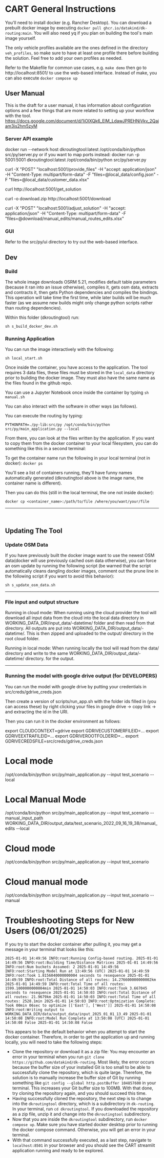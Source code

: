 
# CART General Instructions

You'll need to install docker (e.g. Rancher Desktop). You can download a prebuilt docker image by executing `docker pull ghcr.io/datakind/dk-routing:main`. You will also need yq if you plan on building the tool's main image yourself.

The only vehicle profiles available are the ones defined in the directory `veh_profiles`, so make sure to have at least one profile there before building the solution. Feel free to add your own profiles as needed.

Refer to the Makefile for common use cases, e.g.
`make demo`
then go to http://localhost:8501/ to use the web-based interface. Instead of make, you can also execute 
`docker compose up`

## User Manual
This is the draft for a user manual, it has information about configuration options and a few things that are more related to setting up your workflow with the tool.
https://docs.google.com/document/d/1iOlXQk6_ElM_LdawJPREHNjVkv_2Qajam3is2hm5zyM

### Server API example
docker run --network host dkroutingtool:latest /opt/conda/bin/python src/py/server.py
or if you want to map ports instead: 
docker run -p 5001:5001 dkroutingtool:latest /opt/conda/bin/python src/py/server.py

curl -X "POST" "localhost:5001/provide_files" -H "accept: application/json" -H "Content-Type: multipart/form-data" -F "files=@local_data/config.json" -F "files=@local_data/customer_data.xlsx"

curl http://localhost:5001/get_solution

curl -o download.zip http://localhost:5001/download

curl -X "POST" "localhost:5001/adjust_solution" -H "accept: application/json" -H "Content-Type: multipart/form-data" -F "files=@download/manual_edits/manual_routes_edits.xlsx"

### GUI

Refer to the src/py/ui directory to try out the web-based interface.

## Dev

### Build
The whole image downloads OSRM 5.21, modifies default table parameters (because it ran into an issue otherwise),
compiles it, gets osm data, extracts and contracts it, then gets Python dependencies and compiles the bindings. This operation will take time the first time, while later builds will be much faster (as we assume new builds might only change python scripts rather than routing dependencies).

Within this folder (dkroutingtool) run:

`sh s_build_docker_dev.sh`


### Running Application
You can run the image interactively with the following:

`sh local_start.sh`

Once inside the container,  you have access to the application. The tool requires 3 data files, these files must be stored in the `local_data` directory prior to building the docker image. They must also have the same name as the files found in the github repo.

You can use a Jupyter Notebook once inside the container by typing
`sh manual.sh`

You can also interact with the software in other ways (as follows).

You can execute the routing by typing:

`PYTHONPATH=./py-lib:src/py /opt/conda/bin/python src/py/main_application.py --local`

From there, you can look at the files written by the application. If you want to copy them from the docker container to your local filesystem, you can do something like this in a second terminal:

To get the container name run the following in your local terminal (not in docker):
`docker ps`

You'll see a list of containers running, they'll have funny names automatically generated (dkroutingtool above is the image name, the container name is different).

 Then you can do this (still in the local terminal, the one not inside docker):

`docker cp <container_name>:/path/to/file /where/you/want/your/file`

------------------------------------------------------------------------------------------

<br>

## Updating The Tool

### Update OSM Data
If you have previously built the docker image want to use the newest OSM data(docker will use previously cached osm
data otherwise), you can force an osm update by running the following script (be warned that the script automatically cleans dangling docker images, comment out the prune line in the following script if you want to avoid this behavior):

`sh s_update_osm_data.sh`
<br>

-----------------------------------------------------------
### File input and output structure

Running in cloud mode:
When running using the cloud provider the tool will download all input data from the cloud
into the local data directory in WORKING_DATA_DIR/input_data/<scenario>-datetime/ folder and
then read from that directory. All outputs are put into WORKING_DATA_DIR/output_data/<scenario>-datetime/.
This is then zipped and uploaded to the output/ directory in the root cloud folder.

Running in local mode:
When running locally the tool will read from the data/ directory and write to the same
WORKING_DATA_DIR/output_data/<scenario>-datetime/ directory. for the output.

------------------------------------------------------------------------------
### Running the model with google drive output (for DEVELOPERS)
You can run the model with google drive by putting your credentials in src/creds/gdrive_creds.json

Then create a version of scripts/run_app.sh with the folder ids filled in (you can access these) by right
clicking your files in google drive -> copy link -> and extracting the id in the URI.

Then you can run it in the docker environment as follows:

export CLOUDCONTEXT=gdrive
export GDRIVECUSTOMERFILEID=...
export GDRIVEEXTRAFILEID=...
export GDRIVEROOTFOLDERID=...
export GDRIVECREDSFILE=src/creds/gdrive_creds.json

# Local mode
/opt/conda/bin/python src/py/main_application.py --input test_scenario --local

# Local Manual Mode
/opt/conda/bin/python src/py/main_application.py --input test_scenario --manual_input_path WORKING_DATA_DIR/output_data/test_scenario_2022_09_16_19_38/manual_edits --local

# Cloud mode
/opt/conda/bin/python src/py/main_application.py --input test_scenario

# Cloud manual mode
/opt/conda/bin/python src/py/main_application.py --input test_scenario --manual

# Troubleshooting Steps for New Users (06/01/2025)
If you try to start the docker container after pulling it, you may get a message in your terminal that looks like this:

`2025-01-01 14:49:56 INFO:root:Running Config-based routing.
2025-01-01 14:49:56 INFO:root:Building Time/Distance Matrices
2025-01-01 14:49:56 INFO:root:Num buckets Assumed: 2
2025-01-01 14:49:56 INFO:root:Starting Model Run at 13:49:56 (UTC)
2025-01-01 14:49:59 INFO:root:Took 1.8156040000000004 seconds to resequence
2025-01-01 14:49:59 INFO:root:Total Distance of all routes: 14.276600000000002km
2025-01-01 14:49:59 INFO:root:Total Time of all routes: 1599.1000000000004min
2025-01-01 14:50:03 INFO:root:Took 3.667045 seconds to resequence
2025-01-01 14:50:03 INFO:root:Total Distance of all routes: 21.9679km
2025-01-01 14:50:03 INFO:root:Total Time of all routes: 2528.1min
2025-01-01 14:50:03 INFO:root:Optmization Complete: Took 00min 06sec to optimize [['East'], ['West']]
2025-01-01 14:50:08 INFO:root:Writing output to WORKING_DATA_DIR/data/output_data/input_2025_01_01_13_49
2025-01-01 14:50:08 INFO:root:Model Run Complete at 13:50:08 (UTC)
2025-01-01 14:50:08 False
2025-01-01 14:50:08 False`

This appears to be the default behavior when you attempt to start the docker container. Therefore, in order to get the application up and running locally, you will need to take the following steps:

- Clone the repository or download it as a zip file: You may encounter an error in your terminal when you run `git clone https://github.com/datakind/dk-routing`. Most likely, the error occurs because the buffer size of your installed Git is too small to be able to successfully clone the repository, which is quite large. Therefore, the solution is to manually increase the buffer size of Git by running something like `git config --global http.postBuffer 104857600` in your terminal. This increases your Git buffer size to 100MB. With that done, try cloning the repository again, and you should succeed this time. 
- Having successfully cloned the repository, the next step is to change into the `dkroutingtool` directory, which is a subdirectory in `dk-routing`. In your terminal, run `cd dkroutingtool`. If you downloaded the repository as a zip file, unzip it and change into the `dkroutingtool` subdirectory.
- Now that you are inside the `dkroutingtool` subdirectory, run `docker compose up`. Make sure you have started docker desktop prior to running the docker compose command. Otherwise, you will get an error in your terminal.
- With that command successfully executed, as a last step, navigate to `localhost:8501` in your browser and you should see the CART streamlit application running and ready to be explored.
